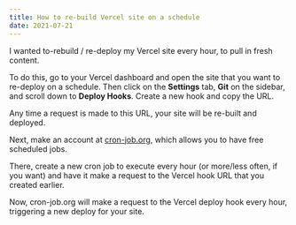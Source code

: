 ```yaml
---
title: How to re-build Vercel site on a schedule
date: 2021-07-21
---
```


I wanted to-rebuild / re-deploy my Vercel site every hour, to pull in fresh content.

To do this, go to your Vercel dashboard and open the site that you want to re-deploy on a schedule. Then click on the **Settings** tab, **Git** on the sidebar, and scroll down to **Deploy Hooks**. Create a new hook and copy the URL.

Any time a request is made to this URL, your site will be re-built and deployed.

Next, make an account at [cron-job.org](https://cron-job.org), which allows you to have free scheduled jobs.

There, create a new cron job to execute every hour (or more/less often, if you want) and have it make a request to the Vercel hook URL that you created earlier.

Now, cron-job.org will make a request to the Vercel deploy hook every hour, triggering a new deploy for your site.
